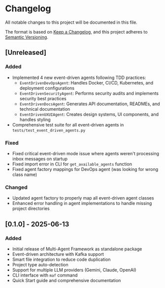 # Changelog

All notable changes to this project will be documented in this file.

The format is based on [Keep a Changelog](https://keepachangelog.com/en/1.0.0/),
and this project adheres to [Semantic Versioning](https://semver.org/spec/v2.0.0.html).

## [Unreleased]

### Added
- Implemented 4 new event-driven agents following TDD practices:
  - `EventDrivenDevOpsAgent`: Handles Docker, CI/CD, Kubernetes, and deployment configurations
  - `EventDrivenSecurityAgent`: Performs security audits and implements security best practices
  - `EventDrivenDocsAgent`: Generates API documentation, READMEs, and technical documentation
  - `EventDrivenUXUIAgent`: Creates design systems, UI components, and handles styling
- Comprehensive test suite for all event-driven agents in `tests/test_event_driven_agents.py`

### Fixed
- Fixed critical event-driven mode issue where agents weren't processing inbox messages on startup
- Fixed import error in CLI for `get_available_agents` function
- Fixed agent factory mappings for DevOps agent (was looking for wrong class name)

### Changed
- Updated agent factory to properly map all event-driven agent classes
- Enhanced error handling in agent implementations to handle missing project directories

## [0.1.0] - 2025-06-13

### Added
- Initial release of Multi-Agent Framework as standalone package
- Event-driven architecture with Kafka support
- Smart file integration to reduce code duplication
- Project type auto-detection
- Support for multiple LLM providers (Gemini, Claude, OpenAI)
- CLI interface with `maf` command
- Quick Start guide and comprehensive documentation